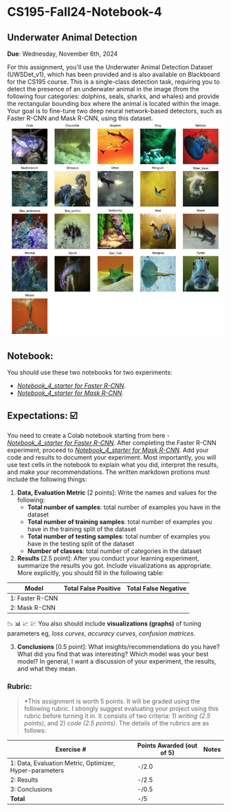 # CS195-Fall24-Notebook-4
## Underwater Animal Detection

<b>Due</b>: Wednesday, November 6th, 2024

For this assignment, you'll use the Underwater Animal Detection Dataset (UWSDet_v1), which has been provided and is also available on Blackboard for the CS195 course. This is a single-class detection task, requiring you to detect the presence of an underwater animal in the image (from the following four categories: dolphins, seals, sharks, and whales) and provide the rectangular bounding box where the animal is located within the image. Your goal is to fine-tune two deep neural network-based detectors, such as Faster R-CNN and Mask R-CNN, using this dataset.
![Underwater Animal Categories](https://github.com/alimoorreza/CS195-Fall24-Notebook-3/blob/main/etc/uws_v1_samples.png)


## Notebook:
You should use these two notebooks for two experiments: 
   - [_Notebook_4_starter for Faster R-CNN_](https://github.com/alimoorreza/CS195-Fall24-Notebook-4/blob/main/cs195_notebook4_faster_rcnn_starter.ipynb).
   - [_Notebook_4_starter for Mask R-CNN_](https://github.com/alimoorreza/CS195-Fall24-Notebook-4/blob/main/cs195_notebook4_mask_rcnn_starter.ipynb).

## Expectations: ☑️
You need to create a Colab notebook starting from here - [_Notebook_4_starter for Faster R-CNN_](https://github.com/alimoorreza/CS195-Fall24-Notebook-4/blob/main/cs195_notebook4_faster_rcnn_starter.ipynb). After completing the Faster R-CNN experiment, proceed to [_Notebook_4_starter for Mask R-CNN_](https://github.com/alimoorreza/CS195-Fall24-Notebook-4/blob/main/cs195_notebook4_mask_rcnn_starter.ipynb). Add your code and results to document your experiment. Most importantly, you will use text cells in the notebook to explain what you did, interpret the results, and make your recommendations. The written markdown protions must include the following things:
1. **Data, Evaluation Metric** [2 points]: Write the names and values for the following: 
    - __Total number of samples__: total number of examples you have in the dataset
    - __Total number of training samples__: total number of examples you have in the training split of the dataset
    - __Total number of testing samples__: total number of examples you have in the testing split of the dataset
    - __Number of classes__: total number of categories in the dataset
2.  **Results** [2.5 point]: After you conduct your learning experiment, summarize the results you got. Include visualizations as appropriate. More explicitly, you should fill in the following table:

| **Model**                        |**Total False Positive** |**Total False Negative** |
| -------------------------------  | ------------            | ------------ | 
| 1: Faster R-CNN                  |                         |               |
| 2: Mask R-CNN                    |                         |               |

📉 📊 📈 💹 You also should include **visualizations (graphs)** of tuning parameters eg, _loss curves_, _accuracy curves_, _confusion matrices_.

3.  **Conclusions** [0.5 point]: What insights/recommendations do you have? What did you find that was interesting? Which model was your best model? In general, I want a discussion of your experiment, the results, and what they mean.



### Rubric:
> *This assignment is worth 5 points. It will be graded using the following rubric. I strongly suggest evaluating your project using this rubric before turning it in. It consists of two criteria: 1) *writing (2.5 points)*, and 2) *code (2.5 points)*. The details of the rubrics are as follows:

| Exercise #  | Points Awarded (out of 5)  | Notes |
| --------- | ------------------- | --------- |
| 1: Data, Evaluation Metric, Optimizer, Hyper-parameters          |    -/2.0    |            |
| 2: Results                                                       |    -/2.5    |            | 
| 3: Conclusions                                                   |    -/0.5    |            | 
| <b>Total                                                         |    -/5      |     </b>   |

